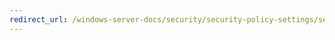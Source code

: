 ```yaml
---
redirect_url: /windows-server-docs/security/security-policy-settings/security-options/user-account-control-switch-to-the-secure-desktop-when-prompting-for-elevation.md
---
```

